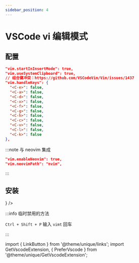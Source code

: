 ```yaml
---
sidebar_position: 4
---
```


# VSCode vi 编辑模式

## 配置

```json
"vim.startInInsertMode": true,
"vim.useSystemClipboard": true,
// 组合键冲突：https://github.com/VSCodeVim/Vim/issues/1437
"vim.handleKeys": {
  "<C-e>": false,
  "<C-a>": false,
  "<C-d>": false,
  "<C-x>": false,
  "<C-f>": false,
  "<C-g>": false,
  "<C-h>": false,
  "<C-c>": false,
  "<C-v>": false,
  "<C-l>": false,
  "<C-k>": false
},
```

:::note 与 neovim 集成

```json
"vim.enableNeovim": true,
"vim.neovimPath": "nvim",
```

:::

## 安装

<p><PreferVscode oneline children={<GetVscodeExtension id="vscodevim.Vim" />} /></p>

:::info 临时禁用的方法

`Ctrl + Shift + P` 输入 `vimt` 回车

:::

<p><LinkButton outline href="https://github.com/daipeihust/im-select" name="设置自动切换输入法" /></p>


import { LinkButton } from '@theme/unique/links';
import GetVscodeExtension, { PreferVscode } from '@theme/unique/GetVscodeExtension';
